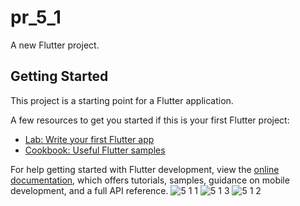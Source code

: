 # pr_5_1

A new Flutter project.

## Getting Started

This project is a starting point for a Flutter application.

A few resources to get you started if this is your first Flutter project:

- [Lab: Write your first Flutter app](https://docs.flutter.dev/get-started/codelab)
- [Cookbook: Useful Flutter samples](https://docs.flutter.dev/cookbook)

For help getting started with Flutter development, view the
[online documentation](https://docs.flutter.dev/), which offers tutorials,
samples, guidance on mobile development, and a full API reference.
![5 1 1](https://user-images.githubusercontent.com/121868564/218044920-fd3cf682-e58a-4df2-a95d-46f79dc5559a.jpg)
![5 1 3](https://user-images.githubusercontent.com/121868564/218044942-706a9225-e3c5-4695-af44-29a7466085ba.jpg)
![5 1 2](https://user-images.githubusercontent.com/121868564/218044992-b9717280-f32a-4e49-81c2-193ade382853.jpg)
